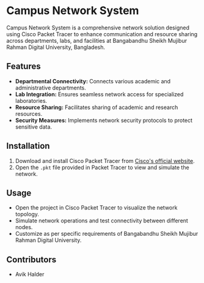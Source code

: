 # Campus Network System

Campus Network System is a comprehensive network solution designed using Cisco Packet Tracer to enhance communication and resource sharing across departments, labs, and facilities at Bangabandhu Sheikh Mujibur Rahman Digital University, Bangladesh.

## Features

- **Departmental Connectivity:** Connects various academic and administrative departments.
- **Lab Integration:** Ensures seamless network access for specialized laboratories.
- **Resource Sharing:** Facilitates sharing of academic and research resources.
- **Security Measures:** Implements network security protocols to protect sensitive data.

## Installation

1. Download and install Cisco Packet Tracer from [Cisco's official website](https://www.netacad.com/courses/packet-tracer).
2. Open the `.pkt` file provided in Packet Tracer to view and simulate the network.

## Usage

- Open the project in Cisco Packet Tracer to visualize the network topology.
- Simulate network operations and test connectivity between different nodes.
- Customize as per specific requirements of Bangabandhu Sheikh Mujibur Rahman Digital University.

## Contributors

- Avik Halder
